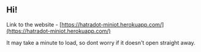 ## Hi!
Link to the website - [https://hatradot-miniot.herokuapp.com/](https://hatradot-miniot.herokuapp.com/)

It may take a minute to load, so dont worry if it doesn't open straight away.
